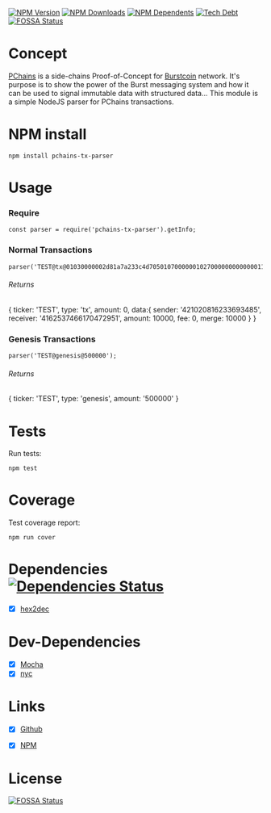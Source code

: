 [![NPM Version](https://badgen.net/npm/v/pchains-tx-parser)](https://github.com/gpedro34/pchains-tx-parser)
[![NPM Downloads](https://badgen.net/npm/dt/pchains-tx-parser)](https://github.com/gpedro34/pchains-tx-parser)
[![NPM Dependents](https://badgen.net/npm/dependents/pchains-tx-parser)](https://github.com/gpedro34/pchains-tx-parser)
[![Tech Debt](https://img.shields.io/sonar/4.2/http/sonar.petalslink.com/org.ow2.petals%3Apetals-se-ase/tech_debt.svg)](https://sonarcloud.io/dashboard?id=gpedro34_pchains-tx-parser)
[![FOSSA Status](https://app.fossa.io/api/projects/git%2Bgithub.com%2Fgpedro34%2Fpchains-tx-parser.svg?type=shield)](https://app.fossa.io/projects/git%2Bgithub.com%2Fgpedro34%2Fpchains-tx-parser?ref=badge_large)

# Concept
[PChains](http://burst-marketplace.binary-dev.com/pchains/documentations/doc.php) is a side-chains Proof-of-Concept for [Burstcoin](https://www.burst-coin.org/) network. It's purpose is to show the power of the Burst messaging system and how it can be used to signal immutable data with structured data...
This module is a simple NodeJS parser for PChains transactions.

# NPM install
```
npm install pchains-tx-parser
```

# Usage
### Require
```
const parser = require('pchains-tx-parser').getInfo;
```

### Normal Transactions
```
parser('TEST@tx@01030000002d81a7a233c4d70501070000001027000000000000011000000000000000000000000105000000f779587bc54dc43901140000001027000000000000');
```
###### Returns
{ ticker: 'TEST',
  type: 'tx',
  amount: 0,
  data:{
     sender: '421020816233693485',
     receiver: '4162537466170472951',
     amount: 10000,
     fee: 0,
     merge: 10000
   }
}

### Genesis Transactions
```
parser('TEST@genesis@500000');
```
###### Returns
{ ticker: 'TEST', type: 'genesis', amount: '500000' }

# Tests
Run tests:
```
npm test
```

# Coverage
Test coverage report:
```
npm run cover
```

# Dependencies  [![Dependencies Status](https://img.shields.io/david/gpedro34/pchains-tx-parser.svg)](https://github.com/gpedro34/pchains-tx-parser)
- [x] [hex2dec](https://www.npmjs.com/package/hex2dec)

# Dev-Dependencies
- [x] [Mocha](https://www.npmjs.com/package/mocha)
- [x] [nyc](https://www.npmjs.com/package/nyc)

# Links
- [x] [Github](https://github.com/gpedro34/pchains-tx-parser/)
- [x] [NPM](https://www.npmjs.com/package/pchains-tx-parser)


# License
[![FOSSA Status](https://app.fossa.io/api/projects/git%2Bgithub.com%2Fgpedro34%2Fpchains-tx-parser.svg?type=large)](https://app.fossa.io/projects/git%2Bgithub.com%2Fgpedro34%2Fpchains-tx-parser?ref=badge_large)
